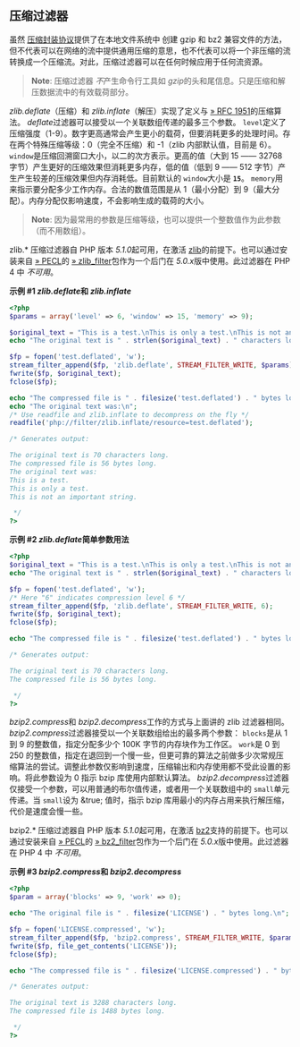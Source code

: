 压缩过滤器
----------

虽然
<a href="/wrappers/compression.html" class="link">压缩封装协议</a>提供了在本地文件系统中
创建 gzip 和 bz2
兼容文件的方法，但不代表可以在网络的流中提供通用压缩的意思，也不代表可以将一个非压缩的流转换成一个压缩流。对此，压缩过滤器可以在任何时候应用于任何流资源。

> **Note**: <span class="simpara">压缩过滤器 *不*产生命令行工具如
> *gzip*的头和尾信息。只是压缩和解压数据流中的有效载荷部分。</span>

*zlib.deflate*（压缩）和 *zlib.inflate*（解压）实现了定义与
<a href="http://www.faqs.org/rfcs/rfc1951" class="link external">» RFC 1951</a>的压缩算法。
*deflate*过滤器可以接受以一个关联数组传递的最多三个参数。
`level`定义了压缩强度（1-9）。数字更高通常会产生更小的载荷，但要消耗更多的处理时间。存在两个特殊压缩等级：0（完全不压缩）和
-1（zlib 内部默认值，目前是 6）。
`window`是压缩回溯窗口大小，以二的次方表示。更高的值（大到 15 —— 32768
字节）产生更好的压缩效果但消耗更多内存，低的值（低到 9 —— 512
字节）产生产生较差的压缩效果但内存消耗低。目前默认的 `window`大小是
**`15`**。 `memory`用来指示要分配多少工作内存。合法的数值范围是从
1（最小分配）到
9（最大分配）。内存分配仅影响速度，不会影响生成的载荷的大小。

> **Note**: <span
> class="simpara">因为最常用的参数是压缩等级，也可以提供一个整数值作为此参数（而不用数组）。</span>

zlib.\* 压缩过滤器自 PHP 版本 *5.1.0*起可用，在激活
<a href="/ref/zlib.html" class="link">zlib</a>的前提下。也可以通过安装来自
<a href="https://pecl.php.net/" class="link external">» PECL</a>的
<a href="https://pecl.php.net/package/zlib_filter" class="link external">» zlib_filter</a>包作为一个后门在
*5.0.x*版中使用。此过滤器在 PHP 4 中 *不可用*。

**示例 \#1 *zlib.deflate*和 *zlib.inflate***

``` php
<?php
$params = array('level' => 6, 'window' => 15, 'memory' => 9);

$original_text = "This is a test.\nThis is only a test.\nThis is not an important string.\n";
echo "The original text is " . strlen($original_text) . " characters long.\n";

$fp = fopen('test.deflated', 'w');
stream_filter_append($fp, 'zlib.deflate', STREAM_FILTER_WRITE, $params);
fwrite($fp, $original_text);
fclose($fp);

echo "The compressed file is " . filesize('test.deflated') . " bytes long.\n";
echo "The original text was:\n";
/* Use readfile and zlib.inflate to decompress on the fly */
readfile('php://filter/zlib.inflate/resource=test.deflated');

/* Generates output:

The original text is 70 characters long.
The compressed file is 56 bytes long.
The original text was:
This is a test.
This is only a test.
This is not an important string.

 */
?>
```

**示例 \#2 *zlib.deflate*简单参数用法**

``` php
<?php
$original_text = "This is a test.\nThis is only a test.\nThis is not an important string.\n";
echo "The original text is " . strlen($original_text) . " characters long.\n";

$fp = fopen('test.deflated', 'w');
/* Here "6" indicates compression level 6 */
stream_filter_append($fp, 'zlib.deflate', STREAM_FILTER_WRITE, 6);
fwrite($fp, $original_text);
fclose($fp);

echo "The compressed file is " . filesize('test.deflated') . " bytes long.\n";

/* Generates output:

The original text is 70 characters long.
The compressed file is 56 bytes long.

 */
?>
```

*bzip2.compress*和 *bzip2.decompress*工作的方式与上面讲的 zlib
过滤器相同。
*bzip2.compress*过滤器接受以一个关联数组给出的最多两个参数：
`blocks`是从 1 到 9 的整数值，指定分配多少个 100K
字节的内存块作为工作区。 `work`是 0 到 250
的整数值，指定在退回到一个慢一些，但更可靠的算法之前做多少次常规压缩算法的尝试。调整此参数仅影响到速度，压缩输出和内存使用都不受此设置的影响。将此参数设为
0 指示 bzip 库使用内部默认算法。
*bzip2.decompress*过滤器仅接受一个参数，可以用普通的布尔值传递，或者用一个关联数组中的
`small`单元传递。当 `small`设为 &true; 值时，指示 bzip
库用最小的内存占用来执行解压缩，代价是速度会慢一些。

bzip2.\* 压缩过滤器自 PHP 版本 *5.1.0*起可用，在激活
<a href="/ref/bzip2.html" class="link">bz2</a>支持的前提下。也可以通过安装来自
<a href="https://pecl.php.net/" class="link external">» PECL</a>的
<a href="https://pecl.php.net/package/bz2_filter" class="link external">» bz2_filter</a>包作为一个后门在
*5.0.x*版中使用。此过滤器在 PHP 4 中 *不可用*。

**示例 \#3 *bzip2.compress*和 *bzip2.decompress***

``` php
<?php
$param = array('blocks' => 9, 'work' => 0);

echo "The original file is " . filesize('LICENSE') . " bytes long.\n";

$fp = fopen('LICENSE.compressed', 'w');
stream_filter_append($fp, 'bzip2.compress', STREAM_FILTER_WRITE, $param);
fwrite($fp, file_get_contents('LICENSE'));
fclose($fp);

echo "The compressed file is " . filesize('LICENSE.compressed') . " bytes long.\n";

/* Generates output:

The original text is 3288 characters long.
The compressed file is 1488 bytes long.

 */
?>
```
